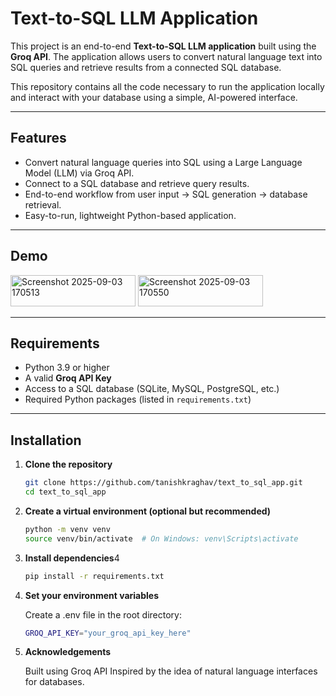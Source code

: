 # Text-to-SQL LLM Application

This project is an end-to-end **Text-to-SQL LLM application** built using the **Groq API**. The application allows users to convert natural language text into SQL queries and retrieve results from a connected SQL database.  

This repository contains all the code necessary to run the application locally and interact with your database using a simple, AI-powered interface.

---

## Features

- Convert natural language queries into SQL using a Large Language Model (LLM) via Groq API.
- Connect to a SQL database and retrieve query results.
- End-to-end workflow from user input → SQL generation → database retrieval.
- Easy-to-run, lightweight Python-based application.

---

## Demo

<img width="200" height="50" alt="Screenshot 2025-09-03 170513" src="https://github.com/user-attachments/assets/f51cdabc-0416-4bf5-b4d5-9fef527b1461" />
<img width="200" height="50" alt="Screenshot 2025-09-03 170550" src="https://github.com/user-attachments/assets/4c26342d-3ca2-4295-a5a1-78984022d49f" />



---

## Requirements

- Python 3.9 or higher
- A valid **Groq API Key**
- Access to a SQL database (SQLite, MySQL, PostgreSQL, etc.)
- Required Python packages (listed in `requirements.txt`)

---

## Installation

1. **Clone the repository**
   ```bash
   git clone https://github.com/tanishkraghav/text_to_sql_app.git
   cd text_to_sql_app

2. **Create a virtual environment (optional but recommended)**
   ```bash
   python -m venv venv
   source venv/bin/activate  # On Windows: venv\Scripts\activate


3. **Install dependencies**4
   ```bash
   pip install -r requirements.txt


4. **Set your environment variables**
   
   Create a .env file in the root directory:
   ```bash
   GROQ_API_KEY="your_groq_api_key_here"

5. **Acknowledgements**
   
   Built using Groq API
   Inspired by the idea of natural language interfaces for databases.
   
